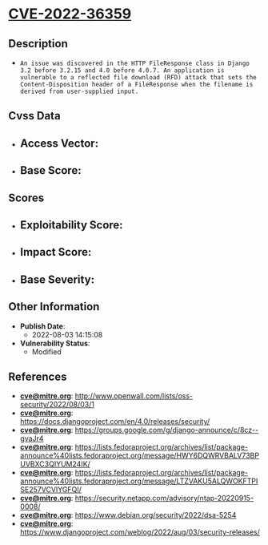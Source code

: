 
# [CVE-2022-36359](https://cve.mitre.org/cgi-bin/cvename.cgi?name=CVE-2022-36359)

## Description

- `An issue was discovered in the HTTP FileResponse class in Django 3.2 before 3.2.15 and 4.0 before 4.0.7. An application is vulnerable to a reflected file download (RFD) attack that sets the Content-Disposition header of a FileResponse when the filename is derived from user-supplied input.`

## Cvss Data

- **Access Vector**:
  - 
- **Base Score**:
  - 

## Scores

- **Exploitability Score**:
  - 
- **Impact Score**:
  - 
- **Base Severity**:
  - 

## Other Information

- **Publish Date**:
  - 2022-08-03 14:15:08
- **Vulnerability Status**:
  - Modified

## References

- **cve@mitre.org**: http://www.openwall.com/lists/oss-security/2022/08/03/1
- **cve@mitre.org**: https://docs.djangoproject.com/en/4.0/releases/security/
- **cve@mitre.org**: https://groups.google.com/g/django-announce/c/8cz--gvaJr4
- **cve@mitre.org**: https://lists.fedoraproject.org/archives/list/package-announce%40lists.fedoraproject.org/message/HWY6DQWRVBALV73BPUVBXC3QIYUM24IK/
- **cve@mitre.org**: https://lists.fedoraproject.org/archives/list/package-announce%40lists.fedoraproject.org/message/LTZVAKU5ALQWOKFTPISE257VCVIYGFQI/
- **cve@mitre.org**: https://security.netapp.com/advisory/ntap-20220915-0008/
- **cve@mitre.org**: https://www.debian.org/security/2022/dsa-5254
- **cve@mitre.org**: https://www.djangoproject.com/weblog/2022/aug/03/security-releases/
